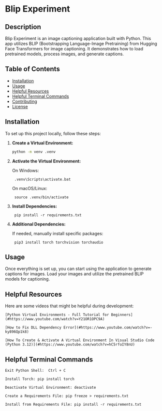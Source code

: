 # Blip Experiment

## Description
Blip Experiment is an image captioning application built with Python. This app utilizes BLIP (Bootstrapping Language-Image Pretraining) from Hugging Face Transformers for image captioning. It demonstrates how to load pretrained models, process images, and generate captions.

## Table of Contents
- [Installation](#installation)
- [Usage](#usage)
- [Helpful Resources](#helpful-resources)
- [Helpful Terminal Commands](#helpful-terminal-commands)
- [Contributing](#contributing)
- [License](#license)

## Installation
To set up this project locally, follow these steps:

1. **Create a Virtual Environment:**
   ```bash
   python -m venv .venv

2. **Activate the Virtual Environment:**

    On Windows:

        .venv\Scripts\activate.bat

    On macOS/Linux:

        source .venv/bin/activate

3. **Install Dependencies:**

        pip install -r requirements.txt

4. **Additional Dependencies:**
    
    If needed, manually install specific packages:

        pip3 install torch torchvision torchaudio

## Usage
Once everything is set up, you can start using the application to generate captions for images. Load your images and utilize the pretrained BLIP models for captioning.




## Helpful Resources
Here are some videos that might be helpful during development:

    [Python Virtual Environments - Full Tutorial for Beginners](#https://www.youtube.com/watch?v=Y21OR1OPC9A)

    [How to Fix DLL Dependency Error](#https://www.youtube.com/watch?v=-ky896Qp1k8)

    [How To Create & Activate A Virtual Environment In Visual Studio Code (Python 3.12)](#https://www.youtube.com/watch?v=hC5rfoIY8nU)


## Helpful Terminal Commands
    Exit Python Shell:  Ctrl + C

    Install Torch: pip install torch

    Deactivate Virtual Environment: deactivate

    Create a Requirements File: pip freeze > requirements.txt

    Install from Requirements File: pip install -r requirements.txt


